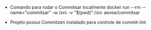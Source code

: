 - Comando para rodar o Commitsar localmente
docker run --rm --name="commitsar" -w /src -v "$(pwd)":/src aevea/commitsar

- Projeto possui Commitzen instalado para controle de commit-lint

